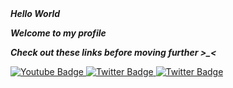 <div id="badges">
  <b><i> Hello World
    <p>
    Welcome to my profile
    </p>
    <p>
      Check out these links before moving further >_<
    </p>
    </b></i>
  </p>
  <p>
  <a href="https://www.youtube.com/@ignror/">
    <img src="https://img.shields.io/badge/YouTube-red?style=for-the-badge&logo=youtube&logoColor=white" alt="Youtube Badge"/>
  </a>
  <a href="https://www.twitter.com/panger__lkr">
    <img src="https://img.shields.io/badge/Twitter-blue?style=for-the-badge&logo=twitter&logoColor=white" alt="Twitter Badge"/>
  </a>
  <a href="https://www.instagram.com/panger__lkr">
    <img src="https://img.shields.io/badge/instagram-barbie pink?style=for-the-badge&logo=instagram&logoColor=white" alt="Twitter Badge"/>
  </a>
</div>
